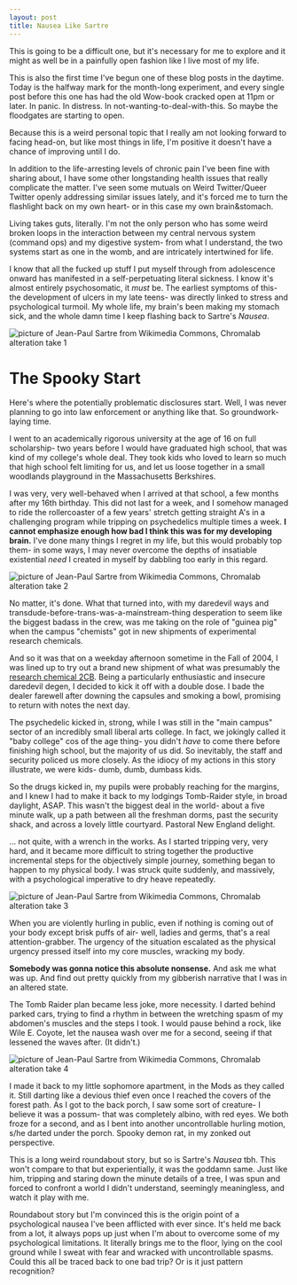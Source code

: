 ```yaml
---
layout: post
title: Nausea Like Sartre
---
```


This is going to be a difficult one, but it's necessary for me to explore and it might as well be in a painfully open fashion like I live most of my life.

This is also the first time I've begun one of these blog posts in the daytime. Today is the halfway mark for the month-long experiment, and every single post before this one has had the old Wow-book cracked open at 11pm or later. In panic. In distress. In not-wanting-to-deal-with-this. So maybe the floodgates are starting to open.

Because this is a weird personal topic that I really am not looking forward to facing head-on, but like most things in life, I'm positive it doesn't have a chance of improving until I do.

In addition to the life-arresting levels of chronic pain I've been fine with sharing about, I have some other longstanding health issues that really complicate the matter. I've seen some mutuals on Weird Twitter/Queer Twitter openly addressing similar issues lately, and it's forced me to turn the flashlight back on my own heart- or in this case my own brain&stomach.

Living takes guts, literally. I'm not the only person who has some weird broken loops in the interaction between my central nervous system (command ops) and my digestive system- from what I understand, the two systems start as one in the womb, and are intricately intertwined for life. 

I know that all the fucked up stuff I put myself through from adolescence onward has manifested in a self-perpetuating literal sickness. I know it's almost entirely psychosomatic, it *must* be. The earliest symptoms of this- the development of ulcers in my late teens- was directly linked to stress and psychological turmoil. My whole life, my brain's been making my stomach sick, and the whole damn time I keep flashing back to Sartre's *Nausea*.

<img src="{{ site.baseurl }}assets/imgs/sartre1.jpg" alt="picture of Jean-Paul Sartre from Wikimedia Commons, Chromalab alteration take 1" class="img-responsive">

# The Spooky Start

Here's where the potentially problematic disclosures start. Well, I was never planning to go into law enforcement or anything like that. So groundwork-laying time. 

I went to an academically rigorous university at the age of 16 on full scholarship- two years before I would have graduated high school, that was kind of my college's whole deal. They took kids who loved to learn so much that high school felt limiting for us, and let us loose together in a small woodlands playground in the Massachusetts Berkshires.

I was very, very well-behaved when I arrived at that school, a few months after my 16th birthday. This did not last for a week, and I somehow managed to ride the rollercoaster of a few years' stretch getting straight A's in a challenging program while tripping on psychedelics multiple times a week. **I cannot emphasize enough how bad I think this was for my developing brain.** I've done many things I regret in my life, but this would probably top them- in some ways, I may never overcome the depths of insatiable existential *need* I created in myself by dabbling too early in this regard.

<img src="{{ site.baseurl }}assets/imgs/sartre2.jpg" alt="picture of Jean-Paul Sartre from Wikimedia Commons, Chromalab alteration take 2" class="img-responsive">

No matter, it's done. What that turned into, with my daredevil ways and transdude-before-trans-was-a-mainstream-thing desperation to seem like the biggest badass in the crew, was me taking on the role of "guinea pig" when the campus "chemists" got in new shipments of experimental research chemicals.

And so it was that on a weekday afternoon sometime in the Fall of 2004, I was lined up to try out a brand new shipment of what was presumably the [research chemical 2CB](https://erowid.org/chemicals/2cb/2cb.shtml). Being a particularly enthusiastic and insecure daredevil degen, I decided to kick it off with a double dose. I bade the dealer farewell after downing the capsules and smoking a bowl, promising to return with notes the next day.

The psychedelic kicked in, strong, while I was still in the "main campus" sector of an incredibly small liberal arts college. In fact, we jokingly called it "baby college" cos of the age thing- you didn't *have* to come there before finishing high school, but the majority of us did. So inevitably, the staff and security policed us more closely. As the idiocy of my actions in this story illustrate, we were kids- dumb, dumb, dumbass kids.

So the drugs kicked in, my pupils were probably reaching for the margins, and I knew I had to make it back to my lodgings Tomb-Raider style, in broad daylight, ASAP. This wasn't the biggest deal in the world- about a five minute walk, up a path between all the freshman dorms, past the security shack, and across a lovely little courtyard. Pastoral New England delight.

... not quite, with a wrench in the works. As I started tripping very, very hard, and it became more difficult to string together the productive incremental steps for the objectively simple journey, something began to happen to my physical body. I was struck quite suddenly, and massively, with a psychological imperative to dry heave repeatedly.

<img src="{{ site.baseurl }}assets/imgs/sartre3.jpg" alt="picture of Jean-Paul Sartre from Wikimedia Commons, Chromalab alteration take 3" class="img-responsive">

When you are violently hurling in public, even if nothing is coming out of your body except brisk puffs of air- well, ladies and germs, that's a real attention-grabber. The urgency of the situation escalated as the physical urgency pressed itself into my core muscles, wracking my body.

**Somebody was gonna notice this absolute nonsense.** And ask me what was up. And find out pretty quickly from my gibberish narrative that I was in an altered state.

The Tomb Raider plan became less joke, more necessity. I darted behind parked cars, trying to find a rhythm in between the wretching spasm of my abdomen's muscles and the steps I took. I would pause behind a rock, like Wile E. Coyote, let the nausea wash over me for a second, seeing if that lessened the waves after. (It didn't.)

<img src="{{ site.baseurl }}assets/imgs/sartre4.jpg" alt="picture of Jean-Paul Sartre from Wikimedia Commons, Chromalab alteration take 4" class="img-responsive">

I made it back to my little sophomore apartment, in the Mods as they called it. Still darting like a devious thief even once I reached the covers of the forest path. As I got to the back porch, I saw some sort of creature- I believe it was a possum- that was completely albino, with red eyes. We both froze for a second, and as I bent into another uncontrollable hurling motion, s/he darted under the porch. Spooky demon rat, in my zonked out perspective.

This is a long weird roundabout story, but so is Sartre's *Nausea* tbh. This won't compare to that but experientially, it was the goddamn same. Just like him, tripping and staring down the minute details of a tree, I was spun and forced to confront a world I didn't understand, seemingly meaningless, and watch it play with me.

Roundabout story but I'm convinced this is the origin point of a psychological nausea I've been afflicted with ever since. It's held me back from a lot, it always pops up just when I'm about to overcome some of my psychological limitations. It literally brings me to the floor, lying on the cool ground while I sweat with fear and wracked with uncontrollable spasms. Could this all be traced back to one bad trip? Or is it just pattern recognition?